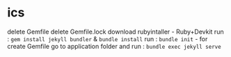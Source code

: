# ics
delete Gemfile
delete Gemfile.lock
download rubyintaller - Ruby+Devkit
run : `gem install jekyll bundler` & `bundle install`
run : `bundle init` - for create Gemfile
go to application folder and run : `bundle exec jekyll serve`
